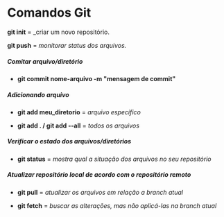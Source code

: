 # Comandos Git

**git init** = _criar um novo repositório.

**git push** = _monitorar status dos arquivos._



##### _Comitar arquivo/diretório_

- **git commit nome-arquivo -m "mensagem de commit"**

  

##### _Adicionando arquivo_
- **git add meu_diretorio** = _arquivo específico_

- **git add . / git add --all** = _todos os arquivos_

  

 ##### _Verificar o estado dos arquivos/diretórios_

- **git status** = _mostra qual a situação dos arquivos no seu repositório_

  

##### _Atualizar repositório local de acordo com o repositório remoto_

- **git pull** = _atualizar os arquivos em relação a branch atual_

- **git fetch** = _buscar as alterações, mas não aplicá-las na branch atual_

  

 

